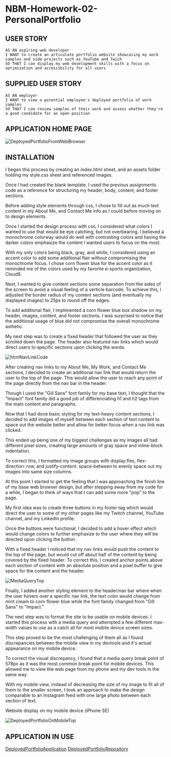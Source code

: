 # NBM-Homework-02-PersonalPortfolio

## USER STORY

    AS AN aspiring web developer
    I WANT to create an articulate portfolio website showcasing my work samples and side projects such as YouTube and Twich
    SO THAT I can display my web development skills with a focus on optimization and accessibility for all users

## SUPPLIED USER STORY

    AS AN employer
    I WANT to view a potential employee's deployed portfolio of work samples
    SO THAT I can review samples of their work and assess whether they're a good candidate for an open position

## APPLICATION HOME PAGE

![DeployedPortfolioFromWebBrowser](./assets/images/portfolio-web-browser-view.png "Deployed Page from Web Browser")


## INSTALLATION

I began this process by creating an index.html sheet, and an assets folder holding my style.css sheet and referenced images.

Once I had created the blank template, I used the previous assignments code as a reference for structuring my header, body, content, and footer sections.

Before adding style elements through css, I chose to fill out as much text content in my About Me, and Contact Me info as I could before moving on to design elements.

Once I started the design process with css, I considered what colors I wanted to use that would be eye catching, but not overbearing. I believed a monochrome colorway would do well with contrasting colors and having the darker colors emphasize the content I wanted users to focus on the most. 

With my only colors being black, gray, and white, I considered using an accent color to add some additional flair without compromising the monochrome focus. I chose corn flower blue for the accent color as it reminded me of the colors used by my favorite e-sports organization, Cloud9.

Next, I wanted to give content sections some separation from the sides of the screen to avoid a visual feeling of a verticle barcode. To achieve this, I adjusted the border radius of my content sections (and eventually my displayed images) to 25px to round off the edges. 

To add additional flair, I implimented a corn flower blue box shadow on my header, images, content, and footer sections. I was surprised to notice that the additional usage of blue did not compromise the overall monochrome asthetic. 

My next step was to create a fixed header that followed the user as they scrolled down the page. The header also featured nav links which would direct users to specific sections upon clicking the words. 

![htmlNavLinkCode](./assets/images/html-code-top.PNG "indext.html code for my header nav links")

After creating nav links to my About Me, My Work, and Contact Me sections, I decided to create an additional nav link that would return the user to the top of the page. This would allow the user to reach any point of the page directly from the nav bar in the header. 

Though I used the "Gill Sans" font family for my base text, I thought that the "Impact" font family did a good job of differenciating h1 and h2 tags from the main content and paragraphs.

Now that I had done basic styling for my text-heavy content sections, I decided to add images of myself between each section of text content to space out the website better and allow for better focus when a nav link was clicked. 

This ended up being one of my biggest challenges as my images all had different pixel sizes, creating large amounts of gray space and inline-block indentation. 

To correct this, I formatted my image groups with display:flex, flex-direction: row, and justify-content: space-between to evenly space out my images into same size columns. 

At this point I started to get the feeling that I was approaching the finish line of my base web browser design, but after stepping away from my code for a while, I began to think of ways that I can add some more "pop" to the page.

My first idea was to create three buttons in my footer tag which would direct the user to some of my other pages like my Twitch channel, YouTube channel, and my LinkedIn profile. 

Once the buttons were functional, I decided to add a hover effect which would change colors to further emphasize to the user where they will be directed upon clicking the button. 

With a fixed header I noticed that my nav links would push the content to the top of the page, but would cut off about half of the content by being covered by the fixed header. To correct this, I created anchor points above each section of content with an absolute position and a pixel buffer to give space for the content and the header.

![MediaQueryTop](./assets/images/media-query-top.PNG "Beginning of my media query and it's max screen width parameters")

Finally, I added another styling element to the header/nav bar where when the user hovers over a specific nav link, the text color would change from mint cream to corn flower blue while the font family changed from "Gill Sans" to "Impact."

The next step was to format the site to be usable on mobile devices. I started this process with a media query and attempted a few different max-width values to use as a catch all for most mobile device screen sizes. 

This step proved to be the most challenging of them all as I found discrepancies between the mobile view in my devtools and it's actual appearance on my mobile device. 

To correct the visual discrepancy, I found that a media query break point of 578px as it was the most common break point for mobile devices. This allowed me to view the web page from my phone and my dev tools in the same way.

With my mobile view, instead of decreasing the size of my image to fit all of them to the smaller screen, I took an approach to make the design comparable to an Instagram feed with one large photo between each section of text.

Website display on my mobile device (iPhone SE)

![DeployedPortfolioOnMobileTop](./assets/images/portfolio-mobile-view.png "Full Mobile View")


## APPLICATION IN USE

[DeployedPortfolioApplication](https://nathanmilburn.github.io/NBM-Homework-02-PersonalPortfolio/)
[DeployedPortfolioRepository](https://github.com/NathanMilburn/NBM-Homework-02-PersonalPortfolio.git)